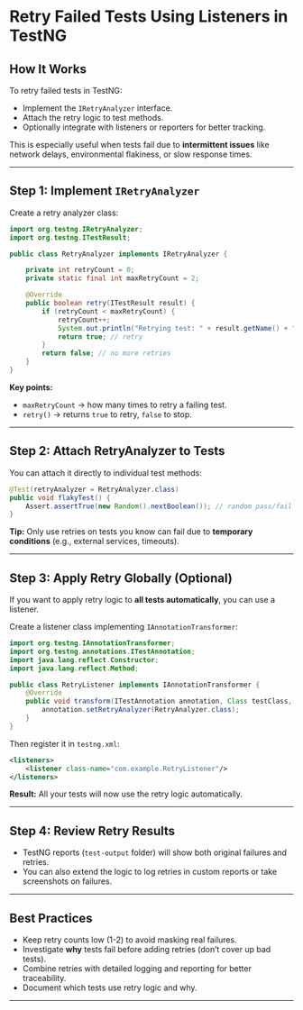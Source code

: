 
# Retry Failed Tests Using Listeners in TestNG
## How It Works
To retry failed tests in TestNG:
- Implement the `IRetryAnalyzer` interface.  
- Attach the retry logic to test methods.  
- Optionally integrate with listeners or reporters for better tracking.

This is especially useful when tests fail due to **intermittent issues** like network delays, environmental flakiness, or slow response times.

---

## Step 1: Implement `IRetryAnalyzer`

Create a retry analyzer class:

```java
import org.testng.IRetryAnalyzer;
import org.testng.ITestResult;

public class RetryAnalyzer implements IRetryAnalyzer {

    private int retryCount = 0;
    private static final int maxRetryCount = 2;

    @Override
    public boolean retry(ITestResult result) {
        if (retryCount < maxRetryCount) {
            retryCount++;
            System.out.println("Retrying test: " + result.getName() + ", Attempt: " + (retryCount + 1));
            return true; // retry
        }
        return false; // no more retries
    }
}
```

 **Key points:**
- `maxRetryCount` → how many times to retry a failing test.
- `retry()` → returns `true` to retry, `false` to stop.

---

## Step 2: Attach RetryAnalyzer to Tests

You can attach it directly to individual test methods:

```java
@Test(retryAnalyzer = RetryAnalyzer.class)
public void flakyTest() {
    Assert.assertTrue(new Random().nextBoolean()); // random pass/fail
}
```

 **Tip:** Only use retries on tests you know can fail due to **temporary conditions** (e.g., external services, timeouts).

---

## Step 3: Apply Retry Globally (Optional)

If you want to apply retry logic to **all tests automatically**, you can use a listener.

Create a listener class implementing `IAnnotationTransformer`:

```java
import org.testng.IAnnotationTransformer;
import org.testng.annotations.ITestAnnotation;
import java.lang.reflect.Constructor;
import java.lang.reflect.Method;

public class RetryListener implements IAnnotationTransformer {
    @Override
    public void transform(ITestAnnotation annotation, Class testClass, Constructor testConstructor, Method testMethod) {
        annotation.setRetryAnalyzer(RetryAnalyzer.class);
    }
}
```

Then register it in `testng.xml`:

```xml
<listeners>
    <listener class-name="com.example.RetryListener"/>
</listeners>
```

 **Result:** All your tests will now use the retry logic automatically.

---

## Step 4: Review Retry Results

- TestNG reports (`test-output` folder) will show both original failures and retries.
- You can also extend the logic to log retries in custom reports or take screenshots on failures.

---

## Best Practices

- Keep retry counts low (1-2) to avoid masking real failures.  
- Investigate **why** tests fail before adding retries (don’t cover up bad tests).  
- Combine retries with detailed logging and reporting for better traceability.  
- Document which tests use retry logic and why.

---


